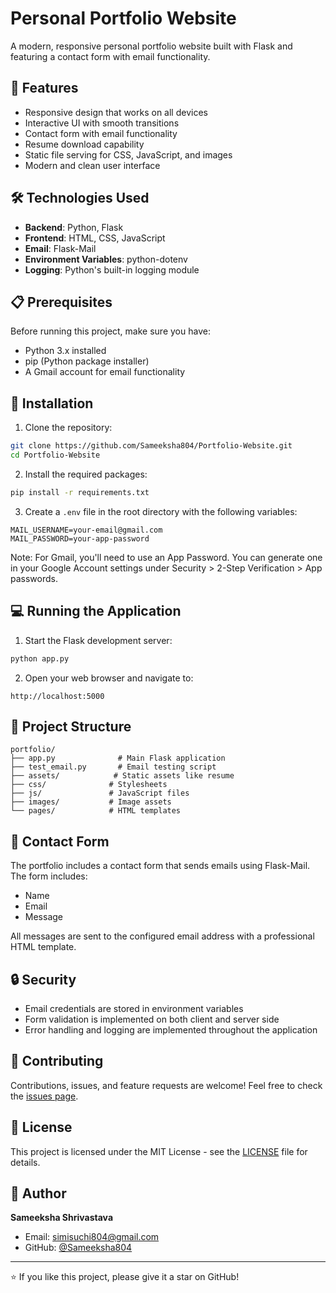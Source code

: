 # Personal Portfolio Website

A modern, responsive personal portfolio website built with Flask and featuring a contact form with email functionality.

## 🌟 Features

- Responsive design that works on all devices
- Interactive UI with smooth transitions
- Contact form with email functionality
- Resume download capability
- Static file serving for CSS, JavaScript, and images
- Modern and clean user interface

## 🛠️ Technologies Used

- **Backend**: Python, Flask
- **Frontend**: HTML, CSS, JavaScript
- **Email**: Flask-Mail
- **Environment Variables**: python-dotenv
- **Logging**: Python's built-in logging module

## 📋 Prerequisites

Before running this project, make sure you have:

- Python 3.x installed
- pip (Python package installer)
- A Gmail account for email functionality

## 🚀 Installation

1. Clone the repository:
```bash
git clone https://github.com/Sameeksha804/Portfolio-Website.git
cd Portfolio-Website
```

2. Install the required packages:
```bash
pip install -r requirements.txt
```

3. Create a `.env` file in the root directory with the following variables:
```
MAIL_USERNAME=your-email@gmail.com
MAIL_PASSWORD=your-app-password
```

Note: For Gmail, you'll need to use an App Password. You can generate one in your Google Account settings under Security > 2-Step Verification > App passwords.

## 💻 Running the Application

1. Start the Flask development server:
```bash
python app.py
```

2. Open your web browser and navigate to:
```
http://localhost:5000
```

## 📁 Project Structure

```
portfolio/
├── app.py              # Main Flask application
├── test_email.py       # Email testing script
├── assets/            # Static assets like resume
├── css/              # Stylesheets
├── js/               # JavaScript files
├── images/           # Image assets
└── pages/            # HTML templates
```

## 📧 Contact Form

The portfolio includes a contact form that sends emails using Flask-Mail. The form includes:
- Name
- Email
- Message

All messages are sent to the configured email address with a professional HTML template.

## 🔒 Security

- Email credentials are stored in environment variables
- Form validation is implemented on both client and server side
- Error handling and logging are implemented throughout the application

## 🤝 Contributing

Contributions, issues, and feature requests are welcome! Feel free to check the [issues page](https://github.com/Sameeksha804/Portfolio-Website/issues).

## 📝 License

This project is licensed under the MIT License - see the [LICENSE](LICENSE) file for details.

## 👤 Author

**Sameeksha Shrivastava**
- Email: simisuchi804@gmail.com
- GitHub: [@Sameeksha804](https://github.com/Sameeksha804)

---

⭐️ If you like this project, please give it a star on GitHub!
